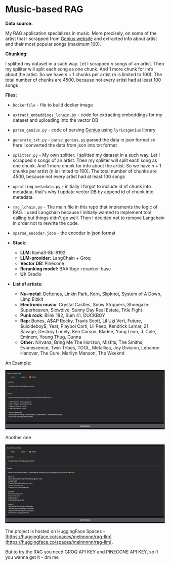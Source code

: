 # Music-based RAG

**Data source:**

My RAG application specializes in music. More precisely, on some of the artist that I scrapped from [Genius website](https://genius.com/) and extracted info about artist and their most popular songs (maximum 100).

**Chunking:**

I splitted my dataset in a such way. Let I scrapped $n$ songs of an artist. Then my spliiter will split each song as one chunk. And 1 more chunk for info about the artist. So we have $n+1$ chunks per artist ($n$ is limited to 100). The total number of chunks are 4500, because not every artist had at least 100 songs

**Files:**
- `Dockerfile` - file to build docker image
- `extract_embeddings_lchain.py` - code for extracting embeddings for my dataset and uploading into the vector DB
- `parse_genius.py` - code of parsing [Genius](https://genius.com/) using `lyricsgenius` library
- `generate_txt.py` - `parse_genius.py` parsed the data in json format so here I converted the data from json into txt format
- `splitter.py` - My own splitter. I splitted my dataset in a such way. Let I scrapped $n$ songs of an artist. Then my spliiter will split each song as one chunk. And 1 more chunk for info about the artist. So we have $n+1$ chunks per artist ($n$ is limited to 100). The total number of chunks are 4500, because not every artist had at least 100 songs
- `updatting_metadata.py` - initially I forgot to include id of chunk into metadata, that's why I update vector DB by append id of chunk into metadata.
- `rag_lchain.py` - The main file in this repo that implements the logic of RAG. I used Langchain because I initially wanted to implement tool calling but things didn't go well. Then I decided not to remove Langchain in order not to rewrite the code.
- `sparse_encoder.json` - the encoder in json format

- **Stack:**
    - **LLM:** llama3-8b-8192
    - **LLM-provider:** LangChain + Groq
    - **Vector DB:** Pinecone
    - **Reranking model:** BAAI/bge-reranker-base
    - **UI:** Gradio


- **List of artists:**
    - **Nu-metal**: Deftones, Linkin Park, Korn, Slipknot, System of A Down, Limp Bizkit
    - **Electronic music**: Crystal Castles, Snow Strippers, Shoegaze: Superheaven, Slowdive, Sunny Day Real Estate, Title Fight
    - **Punk rock**: Blink 182, Sum 41, DUCKBOY
    - **Rap:** Bones, A\$AP Rocky, Travis Scott, Lil Uzi Vert, Future, \$uicideboy\$, Yeat, Playboi Carti, Lil Peep, Kendrick Lamar, 21 Savage, Destroy Lonely, Ken Carson, Bladee, Yung Lean, J. Cole, Eminem, Young Thug, Gunna
    - **Other:** Nirvana, Bring Me The Horizon, Misfits, The Smiths, Evanescence, Twin Tribes, TOOL, Metallica, Joy Division, Lebanon Hanover, The Cure, Marilyn Manson, The Weeknd

An Example:

![current_members_of_deftones](media/deftones_current.png)

Another one 

![shed](media/shed.png)

The project is hosted on HuggingFace Spaces - [https://huggingface.co/spaces/melnnnnn/rag-llm](https://huggingface.co/spaces/melnnnnn/rag-llm).

But to try the RAG you need GROQ API KEY and PINECONE API KEY, so if you wanna get it - dm me